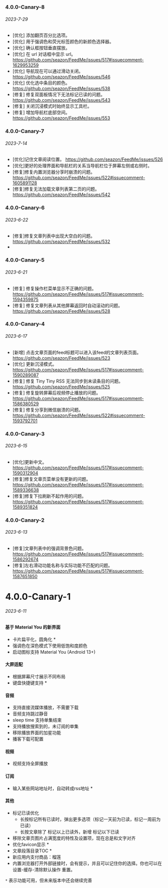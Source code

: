 ### 4.0.0-Canary-8
###### 2023-7-29
- [优化] 添加翻页百分比选项。
- [优化] 用于强调色和荧光标签颜色的新颜色选择器。
- [优化] 确认框按钮垂直摆放。
- [优化] 在 url 对话框中显示 url。 https://github.com/seazon/FeedMe/issues/517#issuecomment-1629953259
- [优化] 导航现在可以通过滑动关闭。 https://github.com/seazon/FeedMe/issues/546
- [优化] 优化选中条目的颜色。 https://github.com/seazon/FeedMe/issues/538
- [修复] 修复双面板情况下无法标记已读的问题。 https://github.com/seazon/FeedMe/issues/543
- [修复] 关闭沉浸模式时始终显示工具栏。
- [修复] 增加导航栏底部空间。 https://github.com/seazon/FeedMe/issues/553

### 4.0.0-Canary-7
###### 2023-7-14
- [优化]记住文章阅读位置。 https://github.com/seazon/FeedMe/issues/526
- [优化]更好的处理界面和导航栏的关系当导航栏位于屏幕左侧或右侧时。
- [修复]修复内置浏览器分享时崩溃的问题。 https://github.com/seazon/FeedMe/issues/522#issuecomment-1605891128
- [修复]修复无法加载文章列表第二页的问题。 https://github.com/seazon/FeedMe/issues/542

### 4.0.0-Canary-6
###### 2023-6-22
- [修复]修复文章列表中出现大空白的问题。 https://github.com/seazon/FeedMe/issues/532
- 
### 4.0.0-Canary-5
###### 2023-6-21
- [修复] 修复操作栏菜单显示不正确的问题。 https://github.com/seazon/FeedMe/issues/517#issuecomment-1594359875
- [修复] 修复文章列表从其他屏幕返回时自动滚动的问题。 https://github.com/seazon/FeedMe/issues/528

### 4.0.0-Canary-4
###### 2023-6-17
- [新增] 点击文章页面的feed标题可以进入该feed的文章列表页面。 https://github.com/seazon/FeedMe/issues/523
- [优化] 更新沉浸模式。 https://github.com/seazon/FeedMe/issues/517#issuecomment-1590289087
- [修复] 修复 Tiny Tiny RSS 无法同步到未读条目的问题。 https://github.com/seazon/FeedMe/issues/525
- [修复] 修复旋转屏幕后视频停止播放的问题。 https://github.com/seazon/FeedMe/issues/517#issuecomment-1586380529
- [修复] 修复分享到微信崩溃的问题。 https://github.com/seazon/FeedMe/issues/522#issuecomment-1593792701

### 4.0.0-Canary-3
###### 2023-6-15
- [优化]更新中文。 https://github.com/seazon/FeedMe/issues/517#issuecomment-1590312904
- [修复]修复文章页菜单没有更新的问题。 https://github.com/seazon/FeedMe/issues/517#issuecomment-1589336638
- [修复]修复下拉刷新不起作用的问题。 https://github.com/seazon/FeedMe/issues/517#issuecomment-1589351824

### 4.0.0-Canary-2
###### 2023-6-13
- [修复]文章列表中的强调背景色问题。 https://github.com/seazon/FeedMe/issues/517#issuecomment-1586292674
- [修复]左右滑动功能名称与实际功能不匹配的问题。 https://github.com/seazon/FeedMe/issues/517#issuecomment-1587651850

# 4.0.0-Canary-1
###### 2023-6-11
#### 基于 Material You 的新界面
- 卡片扁平化，圆角化 *
- 强调色在深色模式下使用低饱和度颜色
- 启动图标支持 Material You (Android 13+)
#### 大屏适配
- 根据屏幕尺寸展示不同布局
- 键盘快捷键支持 *
#### 音频
- 支持直接流媒体播放，不需要下载
- 音频支持跳过静音
- sleep time 支持单集结束
- 支持播放搜索到的，未订阅的单集
- 移除播放界面的加星功能
- 播客下载可配置
#### 视频
- 视频支持全屏播放
#### 订阅
- 输入某些网站地址时，自动转成rss地址 *
#### 其他
- 标记已读优化
  - 长按标记所有已读时，弹出更多选项（标记一天前为已读，标记一周前为已读）
  - 长按文章除了 标记以上已读外，新增 标记以下已读
- 移除文章页图片占满宽度的特性及设置项，现在总是和文字对齐
- 优化favicon显示 *
- 文章段落目录TOC *
- 新应用内支付商品：榴莲
- 内置浏览器打开外部链接时，会有提示，并且可以记住你的选择。你也可以在设置-缓存-清除默认操作 重置。

`*` 表示功能可用，但未来版本中还会继续完善